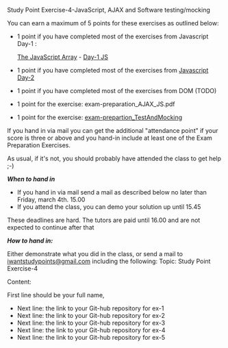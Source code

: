 Study Point Exercise-4-JavaScript, AJAX and Software testing/mocking

You can earn a maximum of 5 points for these exercises as outlined below:

* 1 point if you have completed most of the exercises from Javascript Day-1 :

     [The JavaScript Array](https://docs.google.com/document/d/1Yen8XRTEXOFuHwglEF5IyhTZXJIPnkPt2kVsATwvdsM/edit?usp=sharing) - 
     [Day-1 JS](https://docs.google.com/document/d/1OQM3BDIpTkzgXPKBjXyVYrFvLLLU28eGJIIAxG1U4dc/edit?usp=sharing)
* 1 point if you have completed most of the exercises from [Javascript Day-2](https://docs.google.com/document/d/1sJimh38ZDpaJphQ0N98-PEyZ-MOSWphlDDTJJry9ngM/edit?usp=sharing)
*	1 point if you have completed most of the exercises from DOM (TODO)
*	1 point for the exercise: exam-preparation_AJAX_JS.pdf
* 1 point for the exercise: [exam-prepartion_TestAndMocking](https://docs.google.com/document/d/1mfJqecj_5WesTO8CQCZFfLSpdE-GmW0V0PnzuzIb3h8/edit?usp=sharing)

If you hand in via mail you can get the additional "attendance point" if your score is three or above and you hand-in include at least one of the Exam Preparation Exercises. 

As usual, if it's not, you should probably have attended the class to get help ;-)

***When to hand in***
* If you hand in via mail send a mail as described below no later than Friday, march 4th. 15.00
* If you attend the class, you can demo your solution up until 15.45

These deadlines are hard.  The tutors are paid until 16.00 and are not expected to continue after that

***How to hand in:***

Either demonstrate what you did in the class, or send a mail to iwantstudypoints@gmail.com  including the following:
Topic: Study Point Exercise-4

Content: 

First line should be your full name,
* Next line: the link to your Git-hub repository for ex-1
* Next line: the link to your Git-hub repository for ex-2
* Next line: the link to your Git-hub repository for ex-3
* Next line: the link to your Git-hub repository for ex-4
* Next line: the link to your Git-hub repository for ex-5
